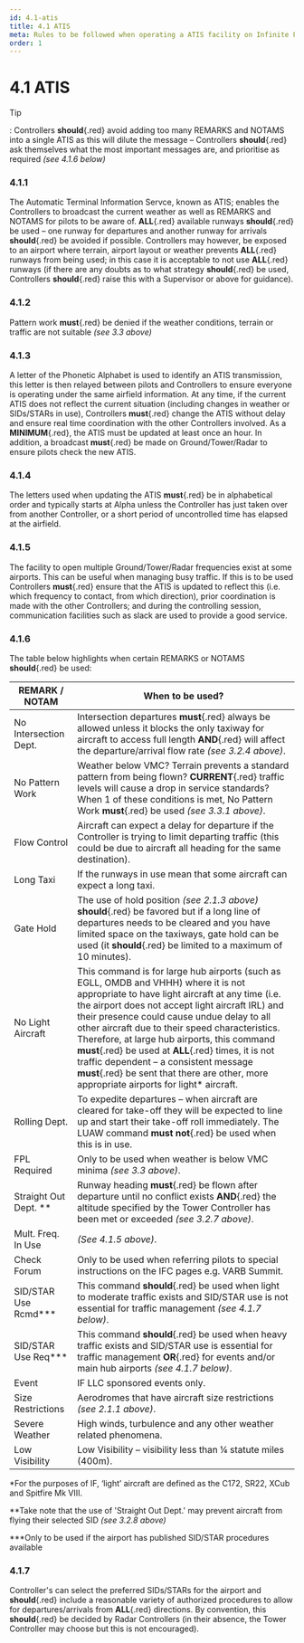 ```yaml
---
id: 4.1-atis
title: 4.1 ATIS
meta: Rules to be followed when operating a ATIS facility on Infinite Flight.
order: 1
---
```


# 4.1 ATIS

 

Tip

: Controllers **should**{.red} avoid adding too many REMARKS and NOTAMS into a single ATIS as this will dilute the message – Controllers **should**{.red} ask themselves what the most important messages are, and prioritise as required *(see 4.1.6 below)*



### 4.1.1    

The Automatic Terminal Information Servce, known as ATIS; enables the Controllers to broadcast the current weather as well as REMARKS and NOTAMS for pilots to be aware of. **ALL**{.red} available runways **should**{.red} be used – one runway for departures and another runway for arrivals **should**{.red} be avoided if possible. Controllers may however, be exposed to an airport where terrain, airport layout or weather prevents **ALL**{.red} runways from being used; in this case it is acceptable to not use **ALL**{.red} runways (if there are any doubts as to what strategy **should**{.red} be used, Controllers **should**{.red} raise this with a Supervisor or above for guidance).



### 4.1.2    

Pattern work **must**{.red} be denied if the weather conditions, terrain or traffic are not suitable *(see 3.3 above)*



### 4.1.3    

A letter of the Phonetic Alphabet is used to identify an ATIS transmission, this letter is then relayed between pilots and Controllers to ensure everyone is operating under the same airfield information. At any time, if the current ATIS does not reflect the current situation (including changes in weather or SIDs/STARs in use), Controllers **must**{.red} change the ATIS without delay and ensure real time coordination with the other Controllers involved. As a **MINIMUM**{.red}, the ATIS must be updated at least once an hour. In addition, a broadcast **must**{.red} be made on Ground/Tower/Radar to ensure pilots check the new ATIS.



### 4.1.4    

The letters used when updating the ATIS **must**{.red} be in alphabetical order and typically starts at Alpha unless the Controller has just taken over from another Controller, or a short period of uncontrolled time has elapsed at the airfield.



### 4.1.5    

The facility to open multiple Ground/Tower/Radar frequencies exist at some airports. This can be useful when managing busy traffic. If this is to be used Controllers **must**{.red} ensure that the ATIS is updated to reflect this (i.e. which frequency to contact, from which direction), prior coordination is made with the other Controllers; and during the controlling session, communication facilities such as slack are used to provide a good service.

 

### 4.1.6    

The table below highlights when certain REMARKS or NOTAMS **should**{.red} be used:

 

| **REMARK  / NOTAM**   | **When  to be used?**                                        |
| --------------------- | ------------------------------------------------------------ |
| No Intersection Dept. | Intersection departures **must**{.red} always be allowed unless it blocks the only taxiway for aircraft to access full length **AND**{.red} will affect the departure/arrival flow rate *(see 3.2.4 above)*. |
| No Pattern Work       | Weather below VMC? Terrain prevents a standard pattern from being flown? **CURRENT**{.red} traffic levels will cause a drop in service standards? When 1 of these conditions is met, No Pattern Work **must**{.red} be used *(see 3.3.1 above)*. |
| Flow Control          | Aircraft can expect a delay for departure if the Controller is trying to limit departing traffic (this could be due to aircraft all heading for the same destination). |
| Long Taxi             | If the runways in use mean that some aircraft can expect a long taxi. |
| Gate Hold             | The use of hold position *(see 2.1.3 above)* **should**{.red} be favored but if a long line of  departures needs to be cleared and you have limited space on the taxiways,  gate hold can be used (it **should**{.red} be limited to a maximum of 10 minutes). |
| No Light Aircraft     | This command is for large hub airports (such as EGLL, OMDB and VHHH) where it is not appropriate to have light aircraft at any time (i.e. the airport does not accept light aircraft IRL) and their presence could cause undue delay to all other aircraft due to their speed characteristics. Therefore, at large hub airports, this command **must**{.red} be used at **ALL**{.red} times, it is not traffic dependent – a consistent message **must**{.red} be sent that there are other, more appropriate airports for light* aircraft. |
| Rolling Dept.         | To expedite departures – when aircraft are cleared for take-off they will be expected to line up and start their take-off roll immediately. The LUAW command **must not**{.red} be used when this is in use. |
| FPL Required          | Only to be used when weather is below VMC minima *(see 3.3 above)*. |
| Straight Out Dept. ** | Runway heading **must**{.red} be flown after departure until no conflict exists **AND**{.red} the altitude specified by the Tower Controller has been met or exceeded *(see 3.2.7 above)*. |
| Mult. Freq. In Use    | *(See 4.1.5 above)*.                                         |
| Check Forum           | Only to be used when referring pilots to special instructions on the IFC pages e.g. VARB Summit. |
| SID/STAR Use Rcmd***  | This command **should**{.red} be used when light to moderate traffic exists and SID/STAR use is not essential for traffic management *(see 4.1.7 below)*. |
| SID/STAR Use Req***   | This command **should**{.red} be used when heavy traffic exists and SID/STAR use is essential for traffic management **OR**{.red} for events and/or main hub airports  *(see 4.1.7 below)*. |
| Event                 | IF LLC sponsored events only.                                |
| Size Restrictions     | Aerodromes that have aircraft size restrictions  *(see 2.1.1 above)*. |
| Severe Weather        | High winds, turbulence and any other weather related phenomena. |
| Low Visibility        | Low Visibility – visibility less than ¼  statute miles (400m). |

 

*For the purposes of IF, ‘light’ aircraft are defined as the C172, SR22, XCub and Spitfire Mk VIII.

**Take note that the use of 'Straight Out Dept.' may prevent aircraft from flying their selected SID *(see 3.2.8 above)*

***Only to be used if the airport has published SID/STAR procedures available



### 4.1.7

Controller's can select the preferred SIDs/STARs for the airport and **should**{.red} include a reasonable variety of authorized procedures to allow for departures/arrivals from **ALL**{.red} directions. By convention, this **should**{.red} be decided by Radar Controllers (in their absence, the Tower Controller may choose but this is not encouraged). 